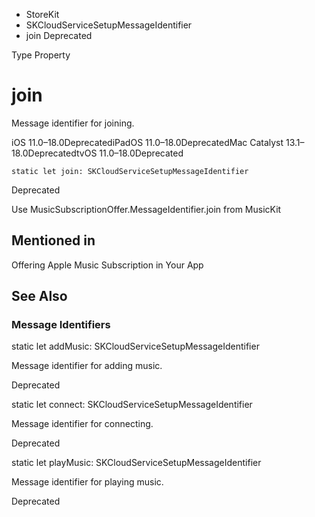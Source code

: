 

- StoreKit
- SKCloudServiceSetupMessageIdentifier
-  join Deprecated

Type Property

# join

Message identifier for joining.

iOS 11.0–18.0DeprecatediPadOS 11.0–18.0DeprecatedMac Catalyst 13.1–18.0DeprecatedtvOS 11.0–18.0Deprecated

``` source
static let join: SKCloudServiceSetupMessageIdentifier
```

Deprecated

Use MusicSubscriptionOffer.MessageIdentifier.join from MusicKit

## Mentioned in 

Offering Apple Music Subscription in Your App

## See Also

### Message Identifiers

static let addMusic: SKCloudServiceSetupMessageIdentifier

Message identifier for adding music.

Deprecated

static let connect: SKCloudServiceSetupMessageIdentifier

Message identifier for connecting.

Deprecated

static let playMusic: SKCloudServiceSetupMessageIdentifier

Message identifier for playing music.

Deprecated

